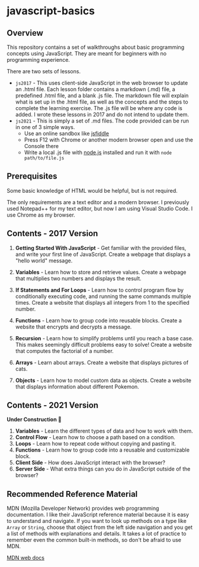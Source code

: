 ﻿# javascript-basics

## Overview

This repository contains a set of walkthroughs about basic programming concepts using JavaScript.  They are meant for beginners with no programming experience.

There are two sets of lessons.
  * `js2017` - This uses client-side JavaScript in the web browser to update an .html file.  Each lesson folder contains a markdown (.md) file, a predefined .html file, and a blank .js file.  The markdown file will explain what is set up in the .html file, as well as the concepts and the steps to complete the learning exercise.  The .js file will be where any code is added.  I wrote these lessons in 2017 and do not intend to update them.
  * `js2021` - This is simply a set of .md files.  The code provided can be run in one of 3 simple ways.
     - Use an online sandbox like [jsfiddle](https://jsfiddle.net/)
     - Press F12 with Chrome or another modern browser open and use the Console there
     - Write a local .js file with [node.js](https://nodejs.org/en/) installed and run it with `node path/to/file.js`

## Prerequisites

Some basic knowledge of HTML would be helpful, but is not required.

The only requirements are a text editor and a modern browser.  I previously used Notepad++ for my text editor, but now I am using Visual Studio Code.  I use Chrome as my browser.

## Contents - 2017 Version

1. **Getting Started With JavaScript** - Get familiar with the provided files, and write your first line of JavaScript.  Create a webpage that displays a "hello world" message.

2. **Variables** - Learn how to store and retrieve values.  Create a webpage that multiplies two numbers and displays the result.

3. **If Statements and For Loops** - Learn how to control program flow by conditionally executing code, and running the same commands multiple times.  Create a website that displays all integers from 1 to the specified number.

4. **Functions** - Learn how to group code into reusable blocks.  Create a website that encrypts and decrypts a message.

5. **Recursion** - Learn how to simplify problems until you reach a base case.  This makes seemingly difficult problems easy to solve!  Create a website that computes the factorial of a number.

6. **Arrays** - Learn about arrays.  Create a website that displays pictures of cats.

7. **Objects** - Learn how to model custom data as objects.  Create a website that displays information about different Pokemon.

## Contents - 2021 Version

**Under Construction** :construction:

1. **Variables** - Learn the different types of data and how to work with them.
2. **Control Flow** - Learn how to choose a path based on a condition.
3. **Loops** - Learn how to repeat code without copying and pasting it.
4. **Functions** - Learn how to group code into a reusable and customizable block.
5. **Client Side** - How does JavaScript interact with the browser?
6. **Server Side** - What extra things can you do in JavaScript outside of the browser?

## Recommended Reference Material

MDN (Mozilla Developer Network) provides web programming documentation.  I like their JavaScript reference material because it is easy to understand and navigate.  If you want to look up methods on a type like `Array` or `String`, choose that object from the left side navigation and you get a list of methods with explanations and details.  It takes a lot of practice to remember even the common built-in methods, so don't be afraid to use MDN.

[MDN web docs](https://developer.mozilla.org/en-US/docs/Web/JavaScript/Reference/Global_Objects)